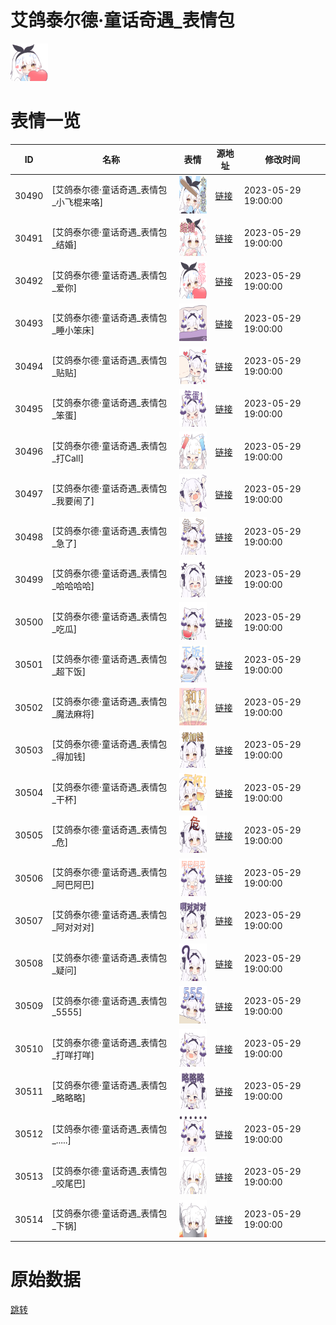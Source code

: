 # 艾鸽泰尔德·童话奇遇_表情包

<img src="./cover.png" height="60" alt="cover" />

# 表情一览

|ID|名称|表情|源地址|修改时间|
|----|----|----|----|----|
|30490|[艾鸽泰尔德·童话奇遇_表情包_小飞棍来咯]|<img src="./pic/030490_%5B艾鸽泰尔德·童话奇遇_表情包_小飞棍来咯%5D.png" height="60" alt="小飞棍来咯"/>|[链接](https://i0.hdslb.com/bfs/garb/1f709d1e96a4ad33a25f7dea50b5a6d98009d80e.png)|2023-05-29 19:00:00|
|30491|[艾鸽泰尔德·童话奇遇_表情包_结婚]|<img src="./pic/030491_%5B艾鸽泰尔德·童话奇遇_表情包_结婚%5D.png" height="60" alt="结婚"/>|[链接](https://i0.hdslb.com/bfs/garb/feff4d3200ca21a76e22ff9eaf78f369caee196e.png)|2023-05-29 19:00:00|
|30492|[艾鸽泰尔德·童话奇遇_表情包_爱你]|<img src="./pic/030492_%5B艾鸽泰尔德·童话奇遇_表情包_爱你%5D.png" height="60" alt="爱你"/>|[链接](https://i0.hdslb.com/bfs/garb/a052e73b07aebaa71a74d5916dd773602099799b.png)|2023-05-29 19:00:00|
|30493|[艾鸽泰尔德·童话奇遇_表情包_睡小笨床]|<img src="./pic/030493_%5B艾鸽泰尔德·童话奇遇_表情包_睡小笨床%5D.png" height="60" alt="睡小笨床"/>|[链接](https://i0.hdslb.com/bfs/garb/d0d05d24986d1c0ab0b288cfd571478ab75de1c9.png)|2023-05-29 19:00:00|
|30494|[艾鸽泰尔德·童话奇遇_表情包_贴贴]|<img src="./pic/030494_%5B艾鸽泰尔德·童话奇遇_表情包_贴贴%5D.png" height="60" alt="贴贴"/>|[链接](https://i0.hdslb.com/bfs/garb/93973f94518dd6fbfbddd1db307242ae069fb29d.png)|2023-05-29 19:00:00|
|30495|[艾鸽泰尔德·童话奇遇_表情包_笨蛋]|<img src="./pic/030495_%5B艾鸽泰尔德·童话奇遇_表情包_笨蛋%5D.png" height="60" alt="笨蛋"/>|[链接](https://i0.hdslb.com/bfs/garb/548aa72cc6846d511b8294c8dd1e065ffa738143.png)|2023-05-29 19:00:00|
|30496|[艾鸽泰尔德·童话奇遇_表情包_打Call]|<img src="./pic/030496_%5B艾鸽泰尔德·童话奇遇_表情包_打Call%5D.png" height="60" alt="打Call"/>|[链接](https://i0.hdslb.com/bfs/garb/962215f014d30af6519e9c7762e1faf6f521222c.png)|2023-05-29 19:00:00|
|30497|[艾鸽泰尔德·童话奇遇_表情包_我要闹了]|<img src="./pic/030497_%5B艾鸽泰尔德·童话奇遇_表情包_我要闹了%5D.png" height="60" alt="我要闹了"/>|[链接](https://i0.hdslb.com/bfs/garb/a05293c0af32f7a18dbf1411bd6dc17abd7717bc.png)|2023-05-29 19:00:00|
|30498|[艾鸽泰尔德·童话奇遇_表情包_急了]|<img src="./pic/030498_%5B艾鸽泰尔德·童话奇遇_表情包_急了%5D.png" height="60" alt="急了"/>|[链接](https://i0.hdslb.com/bfs/garb/055a6d757197b17d7d036decc6e68436dfb55ed2.png)|2023-05-29 19:00:00|
|30499|[艾鸽泰尔德·童话奇遇_表情包_哈哈哈哈]|<img src="./pic/030499_%5B艾鸽泰尔德·童话奇遇_表情包_哈哈哈哈%5D.png" height="60" alt="哈哈哈哈"/>|[链接](https://i0.hdslb.com/bfs/garb/96a67fd1db10144caa4679332c3361318da42c73.png)|2023-05-29 19:00:00|
|30500|[艾鸽泰尔德·童话奇遇_表情包_吃瓜]|<img src="./pic/030500_%5B艾鸽泰尔德·童话奇遇_表情包_吃瓜%5D.png" height="60" alt="吃瓜"/>|[链接](https://i0.hdslb.com/bfs/garb/9c1bd351521904177173799abe81c33a72e847ba.png)|2023-05-29 19:00:00|
|30501|[艾鸽泰尔德·童话奇遇_表情包_超下饭]|<img src="./pic/030501_%5B艾鸽泰尔德·童话奇遇_表情包_超下饭%5D.png" height="60" alt="超下饭"/>|[链接](https://i0.hdslb.com/bfs/garb/53357aa1868f79124cbd4b75d18ded1d2ab4d665.png)|2023-05-29 19:00:00|
|30502|[艾鸽泰尔德·童话奇遇_表情包_魔法麻将]|<img src="./pic/030502_%5B艾鸽泰尔德·童话奇遇_表情包_魔法麻将%5D.png" height="60" alt="魔法麻将"/>|[链接](https://i0.hdslb.com/bfs/garb/a0b4d7a63634709f3c2630ccf2c0a5c3e7da77db.png)|2023-05-29 19:00:00|
|30503|[艾鸽泰尔德·童话奇遇_表情包_得加钱]|<img src="./pic/030503_%5B艾鸽泰尔德·童话奇遇_表情包_得加钱%5D.png" height="60" alt="得加钱"/>|[链接](https://i0.hdslb.com/bfs/garb/252d58f1f08c405203f10e30664ce7390204bfb6.png)|2023-05-29 19:00:00|
|30504|[艾鸽泰尔德·童话奇遇_表情包_干杯]|<img src="./pic/030504_%5B艾鸽泰尔德·童话奇遇_表情包_干杯%5D.png" height="60" alt="干杯"/>|[链接](https://i0.hdslb.com/bfs/garb/dc04d5e452699fa91f12b5491639f3f976f31d60.png)|2023-05-29 19:00:00|
|30505|[艾鸽泰尔德·童话奇遇_表情包_危]|<img src="./pic/030505_%5B艾鸽泰尔德·童话奇遇_表情包_危%5D.png" height="60" alt="危"/>|[链接](https://i0.hdslb.com/bfs/garb/ad838d42744998bade6e75e84c510f18c65cf8ae.png)|2023-05-29 19:00:00|
|30506|[艾鸽泰尔德·童话奇遇_表情包_阿巴阿巴]|<img src="./pic/030506_%5B艾鸽泰尔德·童话奇遇_表情包_阿巴阿巴%5D.png" height="60" alt="阿巴阿巴"/>|[链接](https://i0.hdslb.com/bfs/garb/305eabdfa0feaf0b43d47c786486bae4c06b8019.png)|2023-05-29 19:00:00|
|30507|[艾鸽泰尔德·童话奇遇_表情包_阿对对对]|<img src="./pic/030507_%5B艾鸽泰尔德·童话奇遇_表情包_阿对对对%5D.png" height="60" alt="阿对对对"/>|[链接](https://i0.hdslb.com/bfs/garb/aeae0d8c9d14326ab079156b464d02633b898d36.png)|2023-05-29 19:00:00|
|30508|[艾鸽泰尔德·童话奇遇_表情包_疑问]|<img src="./pic/030508_%5B艾鸽泰尔德·童话奇遇_表情包_疑问%5D.png" height="60" alt="疑问"/>|[链接](https://i0.hdslb.com/bfs/garb/609612e1412c2f37e13f91b0e29b02429d4f995a.png)|2023-05-29 19:00:00|
|30509|[艾鸽泰尔德·童话奇遇_表情包_5555]|<img src="./pic/030509_%5B艾鸽泰尔德·童话奇遇_表情包_5555%5D.png" height="60" alt="5555"/>|[链接](https://i0.hdslb.com/bfs/garb/0e8f149f2ebffe0c81bc9e6a9ef4513e5770aafe.png)|2023-05-29 19:00:00|
|30510|[艾鸽泰尔德·童话奇遇_表情包_打咩打咩]|<img src="./pic/030510_%5B艾鸽泰尔德·童话奇遇_表情包_打咩打咩%5D.png" height="60" alt="打咩打咩"/>|[链接](https://i0.hdslb.com/bfs/garb/80a6dc9b15d988650ebf33c342d50af43b580dd3.png)|2023-05-29 19:00:00|
|30511|[艾鸽泰尔德·童话奇遇_表情包_略略略]|<img src="./pic/030511_%5B艾鸽泰尔德·童话奇遇_表情包_略略略%5D.png" height="60" alt="略略略"/>|[链接](https://i0.hdslb.com/bfs/garb/44d5990328aeca6a9016c1af1a0f81de6f218e3d.png)|2023-05-29 19:00:00|
|30512|[艾鸽泰尔德·童话奇遇_表情包_.....]|<img src="./pic/030512_%5B艾鸽泰尔德·童话奇遇_表情包_.....%5D.png" height="60" alt="....."/>|[链接](https://i0.hdslb.com/bfs/garb/51f9f559385ec0ffc9938f508c2de72638f44350.png)|2023-05-29 19:00:00|
|30513|[艾鸽泰尔德·童话奇遇_表情包_咬尾巴]|<img src="./pic/030513_%5B艾鸽泰尔德·童话奇遇_表情包_咬尾巴%5D.png" height="60" alt="咬尾巴"/>|[链接](https://i0.hdslb.com/bfs/garb/22e05735c3c5774f5d6c14f501beb74c697d0227.png)|2023-05-29 19:00:00|
|30514|[艾鸽泰尔德·童话奇遇_表情包_下锅]|<img src="./pic/030514_%5B艾鸽泰尔德·童话奇遇_表情包_下锅%5D.png" height="60" alt="下锅"/>|[链接](https://i0.hdslb.com/bfs/garb/5290ac285982113ff49806ecb5586ef40782f427.png)|2023-05-29 19:00:00|

# 原始数据

[跳转](./raw.json)

